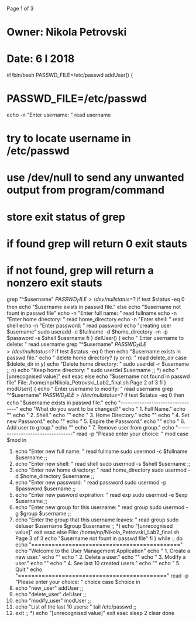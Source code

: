 Page 1 of 3
# Owner: Nikola Petrovski
# Date: 6 I 2018
#!/bin/bash
PASSWD_FILE=/etc/passwd
addUser()
{
# PASSWD_FILE=/etc/passwd
echo -n "Enter username: "
read username
# try to locate username in /etc/passwd
# use /dev/null to send any unwanted output from program/command
# store exit status of grep
# if found grep will return 0 exit stauts
# if not found, grep will return a nonzero exit stauts
grep "^$username" $PASSWD_FILE > /dev/null
status=$?
if test $status -eq 0
then
 echo "$username exists in passwd file."
else
 echo "$username not fount in passwd file"
 echo -n "Enter full name: "
 read fullname
 echo -n "Enter home directory: "
 read home_directory
 echo -n "Enter shell: "
 read shell
 echo -n "Enter password: "
 read password
 echo "creating user $username"
 sudo useradd -c $fullname -d $home_directory -m -p $password -s
$shell $username
fi
}
delUser()
{
echo " Enter username to delete: "
read username
grep "^$username" $PASSWD_FILE > /dev/null
status=$?
if test $status -eq 0
then
 echo "$username exists in passwd file."
 echo " delete home directory? (y or n): "
 read delete_dir
 case $delete_dir in
 y) echo "Delete home directory: "
 sudo userdel -r $username
 ;;
 n) echo "Keep home directory: "
 sudo userdel $username
 ;;
 *) echo "[unrecognised value]"
 exit
 esac
else
 echo "$username not found in passwd file"
File: /home/np/Nikola_Petrovski_Lab2_final.sh Page 2 of 3
fi
}
modUser()
{
echo " Enter username to modify: "
read username
grep "^$username" $PASSWD_FILE > /dev/null
status=$?
if test $status -eq 0
then
 echo "$username exists in passwd file."
 echo "---------------------------------"
 echo "What do you want to be changed?"
 echo " 1. Full Name."
 echo ""
 echo " 2. Shell."
 echo ""
 echo " 3. Home Directory."
 echo ""
 echo " 4. Set new Password."
 echo ""
 echo " 5. Expire the Password."
 echo ""
 echo " 6. Add user to group."
 echo ""
 echo " 7. Remove user from group."
 echo "---------------------------------"
 read -p "Please enter your choice: " mod
 case $mod in
 1) echo "Enter new full name: "
 read fullname
 sudo usermod -c $fullname $username
 ;;
 2) echo "Enter new shell: "
 read shell
 sudo usermod -s $shell $username
 ;;
 3) echo "Enter new home directory: "
 read home_directory
 sudo usermod -d $home_directory $username
 ;;
 4) echo "Enter new password: "
 read password
 sudo usermod -p $password $username
 ;;
 5) echo "Enter new pasword expiration: "
 read exp
 sudo usermod -e $exp $username
 ;;
 6) echo "Enter new group for this username: "
 read group
 sudo usermod -g $group $username
 ;;
 7) echo "Enter the group that this username leaves: "
 read group
 sudo deluser $username $group $username
 ;;
 *) echo "[unrecognised value]"
 exit
 esac
else
File: /home/np/Nikola_Petrovski_Lab2_final.sh Page 3 of 3
 echo "$username not fount in passwd file"
fi
}
while :;
do
echo "============================================"
echo "Welcome to the User Management Application"
echo " 1. Create a new user."
echo ""
echo " 2. Delete a user."
echo ""
echo " 3. Modify a user."
echo ""
echo " 4. See last 10 created users."
echo ""
echo " 5. Quit."
echo "============================================"
read -p "Please enter your choice: " choice
case $choice in
1) echo "new_user"
 addUser
;;
2) echo "delete_user"
 delUser
;;
3) echo "modify_user"
 modUser
;;
4) echo "List of the last 10 users: "
 tail /etc/passwd
;;
5) exit
;;
*) echo "[unrecognised value]"
 exit
esac
sleep 2
clear
done